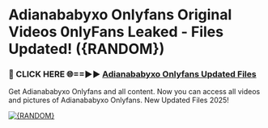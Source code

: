 # Adianababyxo Onlyfans Original Videos 0nlyFans Leaked - Files Updated! ({RANDOM})

<h3>🔴 CLICK HERE 🌐==►► <a href="https://betterlinks.top/A2PfLJ" rel="nofollow">Adianababyxo Onlyfans Updated Files</a></h3>

Get Adianababyxo Onlyfans and all content. Now you can access all videos and pictures of Adianababyxo Onlyfans. New Updated Files 2025!

[![{RANDOM}](https://i.imgur.com/ppqm5kG.gif)](https://betterlinks.top/A2PfLJ)